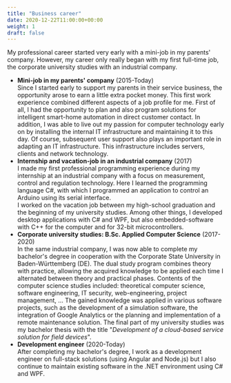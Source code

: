```yaml
---
title: "Business career"
date: 2020-12-22T11:00:00+00:00
weight: 1
draft: false
---
```


My professional career started very early with a mini-job in my parents' company. However, my career only really began with my first full-time job, the corporate university studies with an industrial company.

- **Mini-job in my parents' company** (2015-Today)  
  Since I started early to support my parents in their service business, the opportunity arose to earn a little extra pocket money. This first work experience combined different aspects of a job profile for me. First of all, I had the opportunity to plan and also program solutions for intelligent smart-home automation in direct customer contact. In addition, I was able to live out my passion for computer technology early on by installing the internal IT infrastructure and maintaining it to this day. Of course, subsequent user support also plays an important role in adapting an IT infrastructure. This infrastructure includes servers, clients and network technology.
- **Internship and vacation-job in an industrial company** (2017)  
  I made my first professional programming experience during my internship at an industrial company with a focus on measurement, control and regulation technology. Here I learned the programming language C#, with which I programmed an application to control an Arduino using its serial interface.  
  I worked on the vacation job between my high-school graduation and the beginning of my university studies. Among other things, I developed desktop applications with C# and WPF, but also embedded-software with C++ for the computer and for 32-bit microcontrollers.
- **Corporate university studies: B.Sc. Applied Computer Science** (2017-2020)  
  In the same industrial company, I was now able to complete my bachelor's degree in cooperation with the Corporate State University in Baden-Württemberg (DE). The dual study program combines theory with practice, allowing the acquired knowledge to be applied each time I alternated between theory and practical phases. Contents of the computer science studies included: theoretical computer science, software engineering, IT security, web-engineering, project management, ... The gained knowledge was applied in various software projects, such as the development of a simulation software, the integration of Google Analytics or the planning and implementation of a remote maintenance solution. The final part of my university studies was my bachelor thesis with the title "_Development of a cloud-based service solution for field devices_".
- **Development engineer** (2020-Today)  
  After completing my bachelor's degree, I work as a development engineer on full-stack solutions (using Angular and Node.js) but I also continue to maintain existing software in the .NET environment using C# and WPF.

